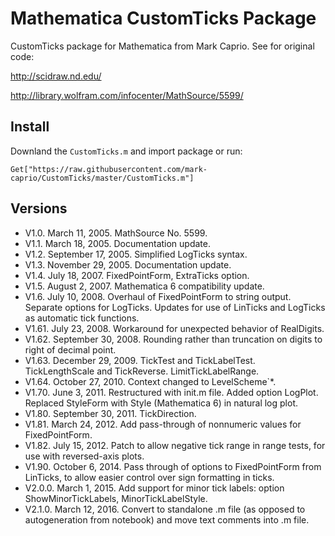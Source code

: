 Mathematica CustomTicks Package
===============================

CustomTicks package for Mathematica from Mark Caprio. 
See for original code:

http://scidraw.nd.edu/

http://library.wolfram.com/infocenter/MathSource/5599/

## Install

Downland the `CustomTicks.m` and import package or run:

`Get["https://raw.githubusercontent.com/mark-caprio/CustomTicks/master/CustomTicks.m"]`


## Versions

 - V1.0. March 11, 2005.  MathSource No. 5599.
 - V1.1. March 18, 2005.  Documentation update.
 - V1.2. September 17, 2005.  Simplified LogTicks syntax.
 - V1.3. November 29, 2005.  Documentation update.
 - V1.4. July 18, 2007.  FixedPointForm, ExtraTicks option.
 - V1.5. August 2, 2007.  Mathematica 6 compatibility update.
 - V1.6. July 10, 2008.  Overhaul of FixedPointForm to string output.  Separate options for LogTicks.  Updates for use of LinTicks and LogTicks as automatic tick functions.
 - V1.61. July 23, 2008. Workaround for unexpected behavior of RealDigits.
 - V1.62. September 30, 2008. Rounding rather than truncation on digits to right of decimal point.
 - V1.63. December 29, 2009. TickTest and TickLabelTest.  TickLengthScale and TickReverse.  LimitTickLabelRange.
 - V1.64. October 27, 2010. Context changed to LevelScheme`*.
 - V1.70. June 3, 2011. Restructured with init.m file.  Added option LogPlot.  Replaced StyleForm with Style (Mathematica 6) in natural log plot.
 - V1.80. September 30, 2011. TickDirection.
 - V1.81. March 24, 2012. Add pass-through of nonnumeric values for FixedPointForm.
 - V1.82. July 15, 2012. Patch to allow negative tick range in range tests, for use with reversed-axis plots.
 - V1.90. October 6, 2014. Pass through of options to FixedPointForm from LinTicks, to allow easier control over sign formatting in ticks.
 - V2.0.0. March 1, 2015. Add support for minor tick labels: option ShowMinorTickLabels, MinorTickLabelStyle.
 - V2.1.0. March 12, 2016. Convert to standalone .m file (as opposed to autogeneration from notebook) and move text comments into .m file. 
